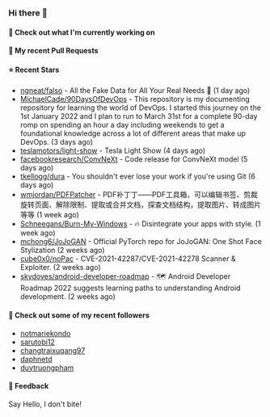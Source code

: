 ### Hi there 👋

#### 👷 Check out what I'm currently working on

#### 🔨 My recent Pull Requests


#### ⭐ Recent Stars

- [ngneat/falso](https://github.com/ngneat/falso) - All the Fake Data for All Your Real Needs 🙂 (1 day ago)
- [MichaelCade/90DaysOfDevOps](https://github.com/MichaelCade/90DaysOfDevOps) - This repository is my documenting repository for learning the world of DevOps. I started this journey on the 1st January 2022 and I plan to run to March 31st for a complete 90-day romp on spending an hour a day including weekends to get a foundational knowledge across a lot of different areas that make up DevOps.  (3 days ago)
- [teslamotors/light-show](https://github.com/teslamotors/light-show) - Tesla Light Show (4 days ago)
- [facebookresearch/ConvNeXt](https://github.com/facebookresearch/ConvNeXt) - Code release for ConvNeXt model (5 days ago)
- [tkellogg/dura](https://github.com/tkellogg/dura) - You shouldn&#39;t ever lose your work if you&#39;re using Git (6 days ago)
- [wmjordan/PDFPatcher](https://github.com/wmjordan/PDFPatcher) - PDF补丁丁——PDF工具箱，可以编辑书签、剪裁旋转页面、解除限制、提取或合并文档，探查文档结构，提取图片、转成图片等等 (1 week ago)
- [Schneegans/Burn-My-Windows](https://github.com/Schneegans/Burn-My-Windows) - 🔥 Disintegrate your apps with style. (1 week ago)
- [mchong6/JoJoGAN](https://github.com/mchong6/JoJoGAN) - Official PyTorch repo for JoJoGAN: One Shot Face Stylization (2 weeks ago)
- [cube0x0/noPac](https://github.com/cube0x0/noPac) - CVE-2021-42287/CVE-2021-42278 Scanner &amp; Exploiter. (2 weeks ago)
- [skydoves/android-developer-roadmap](https://github.com/skydoves/android-developer-roadmap) - 🗺 Android Developer Roadmap 2022 suggests learning paths to understanding Android development. (2 weeks ago)

#### 👯 Check out some of my recent followers

- [notmariekondo](https://github.com/notmariekondo)
- [sarutobi12](https://github.com/sarutobi12)
- [changtraixuqang97](https://github.com/changtraixuqang97)
- [daphnetd](https://github.com/daphnetd)
- [duytruongpham](https://github.com/duytruongpham)

#### 💬 Feedback

Say Hello, I don't bite!